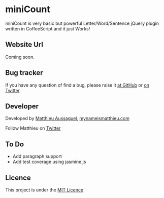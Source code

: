 miniCount
=========

miniCount is very basic but powerful Letter/Word/Sentence jQuery plugin written in CoffeeScript and it just Works!

Website Url
-----------

Coming soon.

Bug tracker
-----------

If you have any question of find a bug, please raise it <a href="https://github.com/miniJs/miniCount/issues">at GitHub</a> or <a href="http://www.twitter.com/mattaussaguel">on Twitter</a>.

Developer
---------

Developed by <a href="mailto:matthieu.aussaguel@gmail">Matthieu Aussaguel</a>, <a href="http://mynameismatthieu.com">mynameismatthieu.com</a>

Follow Matthieu on <a href="http://twitter.com/mattaussaguel">Twitter</a>

To Do
-----

* Add paragraph support
* Add test coverage using jasmine.js

Licence
-------

This project is under the <a href="http://matthieuaussaguel.mit-license.org/">MIT Licence</a>
